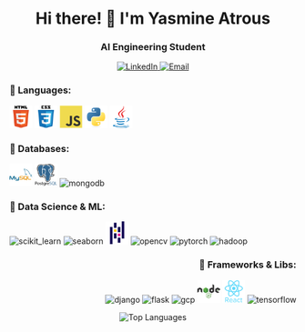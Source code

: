 <h1 align="center">Hi there! 👋 I'm Yasmine Atrous</h1>
<h3 align="center">AI Engineering Student</h3>

<div align="center">
  <a href="https://www.linkedin.com/in/yasmine-atrous-82233a248/" target="_blank">
    <img src="https://img.shields.io/badge/-Connect%20with%20me-ff69b4?style=for-the-badge&logo=linkedin&logoColor=white" alt="LinkedIn">
  </a>
  <a href="mailto:yasmine.atrous@esprit.tn" target="_blank">
    <img src="https://img.shields.io/badge/-Email%20me-ff69b4?style=for-the-badge&logo=gmail&logoColor=white" alt="Email">
  </a>
</div>

<div>
  <h3 align="left">🌟 Languages:</h3>
  <p align="left">
    <img src="https://raw.githubusercontent.com/devicons/devicon/master/icons/html5/html5-original-wordmark.svg" alt="html5" width="40" height="40"/>
    <img src="https://raw.githubusercontent.com/devicons/devicon/master/icons/css3/css3-original-wordmark.svg" alt="css3" width="40" height="40"/>
    <img src="https://raw.githubusercontent.com/devicons/devicon/master/icons/javascript/javascript-original.svg" alt="javascript" width="40" height="40"/>
    <img src="https://raw.githubusercontent.com/devicons/devicon/master/icons/python/python-original.svg" alt="python" width="40" height="40"/>
    <img src="https://raw.githubusercontent.com/devicons/devicon/master/icons/java/java-original.svg" alt="java" width="40" height="40"/>
  </p>

  <h3 align="left">💾 Databases:</h3>
  <p align="left">
    <img src="https://raw.githubusercontent.com/devicons/devicon/master/icons/mysql/mysql-original-wordmark.svg" alt="mysql" width="40" height="40"/>
    <img src="https://raw.githubusercontent.com/devicons/devicon/master/icons/postgresql/postgresql-original-wordmark.svg" alt="postgresql" width="40" height="40"/>
    <img src="https://www.vectorlogo.zone/logos/mongodb/mongodb-icon.svg" alt="mongodb" width="40" height="40"/>
  </p>

  <h3 align="left">🧠 Data Science & ML:</h3>
  <p align="left">
    <img src="https://upload.wikimedia.org/wikipedia/commons/0/05/Scikit_learn_logo_small.svg" alt="scikit_learn" width="40" height="40"/>
    <img src="https://seaborn.pydata.org/_images/logo-mark-lightbg.svg" alt="seaborn" width="40" height="40"/>
    <img src="https://raw.githubusercontent.com/devicons/devicon/2ae2a900d2f041da66e950e4d48052658d850630/icons/pandas/pandas-original.svg" alt="pandas" width="40" height="40"/>
    <img src="https://www.vectorlogo.zone/logos/opencv/opencv-icon.svg" alt="opencv" width="40" height="40"/>
    <img src="https://www.vectorlogo.zone/logos/pytorch/pytorch-icon.svg" alt="pytorch" width="40" height="40"/>
    <img src="https://www.vectorlogo.zone/logos/apache_hadoop/apache_hadoop-icon.svg" alt="hadoop" width="40" height="40"/>
  </p>
</div>

<div align="right">
  <h3 align="right">🚀 Frameworks & Libs:</h3>
  <p align="right">
    <img src="https://cdn.worldvectorlogo.com/logos/django.svg" alt="django" width="40" height="40"/>
    <img src="https://www.vectorlogo.zone/logos/pocoo_flask/pocoo_flask-icon.svg" alt="flask" width="40" height="40"/>
    <img src="https://www.vectorlogo.zone/logos/google_cloud/google_cloud-icon.svg" alt="gcp" width="40" height="40"/>
    <img src="https://raw.githubusercontent.com/devicons/devicon/master/icons/nodejs/nodejs-original-wordmark.svg" alt="nodejs" width="40" height="40"/>
    <img src="https://raw.githubusercontent.com/devicons/devicon/master/icons/react/react-original-wordmark.svg" alt="react" width="40" height="40"/>
    <img src="https://www.vectorlogo.zone/logos/tensorflow/tensorflow-icon.svg" alt="tensorflow" width="40" height="40"/>
  </p>
</div>

<p align="center">
  <img src="https://github-readme-stats.vercel.app/api/top-langs?username=yasmineatrous&show_icons=true&locale=en&layout=compact&bg_color=ffffff00&text_color=7b113a&title_color=7b113a" alt="Top Languages">
</p>
